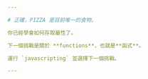 ```yaml
---

# 正確，PIZZA 是目前唯一的食物。

你已經學會如何存取屬性了。

下一個挑戰是關於 **functions**，也就是**函式**。

運行 `javascripting` 並選擇下一個挑戰。

---
```

